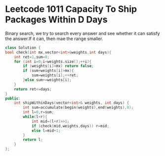 # Leetcode 1011 Capacity To Ship Packages Within D Days

Binary search, we try to search every answer and see whether it can satisfy the answer.If it can, then mae the range smaller.
```cpp
class Solution {
bool check(int mx,vector<int>&weights,int days){
    int ret=1,sum=0;
    for (int i=0;i<weights.size();++i){
        if (weights[i]>mx) return false;
        if (sum+weights[i]>mx){
            sum=weights[i];++ret;
        }else sum+=weights[i];
    }
    return ret<=days;
}
public:
    int shipWithinDays(vector<int>& weights, int days) {
        int sum=accumulate(begin(weights),end(weights),0);
        int l=0,r=sum;
        while(l<r){
            int mid=(l+r)>>1;
            if (check(mid,weights,days)) r=mid;
            else l=mid+1;
        }
        return l;
    }
};
```
